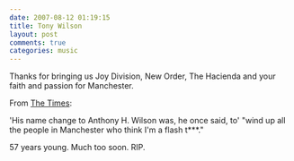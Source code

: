 ```yaml
---
date: 2007-08-12 01:19:15
title: Tony Wilson
layout: post
comments: true
categories: music
---
```

Thanks for bringing us Joy Division, New Order, The Hacienda and your
faith and passion for Manchester.

From
[The Times](http://entertainment.timesonline.co.uk/tol/arts_and_entertainment/music/article2237201.ece):

'His name change to Anthony H. Wilson was, he once said, to'
"wind up all the people in Manchester who think I'm a flash t\*\*\*."

57 years young. Much too soon. RIP.
